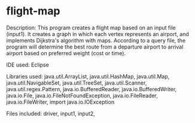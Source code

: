 # flight-map
Description: This program creates a flight map based on an input file (input1). It creates a graph in which each vertex represents an airport, and implements Dijkstra's algorithm with maps. According to a query file, the program will determine the best route from a departure airport to arrival airport based on preferred weight (cost or time).

IDE used: Eclipse

Libraries used: java.util.ArrayList, java.util.HashMap, java.util.Map, java.util.NavigableSet, java.util.TreeSet, java.util.Scanner, java.util.regex.Pattern, java.io.BufferedReader, java.io.BufferedWriter, java.io.File, java.io.FileNotFoundException, java.io.FileReader, java.io.FileWriter, import java.io.IOException

Files included: driver, input1, input2, 
